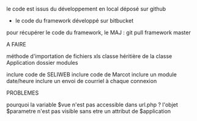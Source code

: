 
le code est issus du développement en local déposé sur github
+ le code du framework développé sur bitbucket

pour récupérer le code du framework, le MAJ :
git pull framework master


A FAIRE

méthode d'importation de fichiers xls
classe héritière de la classe Application
dossier modules

inclure code de SELIWEB
inclure code de Marcot
inclure un module date/heure
inclure un envoi de courriel à chaque connexion

PROBLEMES

pourquoi la variable $vue n'est pas accessible dans url.php ?
l'objet $parametre n'est pas visible sans etre un attribut de $application

